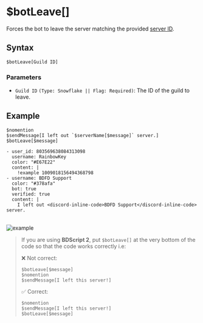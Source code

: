 # $botLeave[]
Forces the bot to leave the server matching the provided [server ID](https://support.discord.com/hc/en-us/articles/206346498-Where-can-I-find-my-User-Server-Message-ID).

## Syntax
```
$botLeave[Guild ID]
````

### Parameters
- `Guild ID` `(Type: Snowflake || Flag: Required)`: The ID of the guild to leave.

## Example
```
$nomention
$sendMessage[I left out `$serverName[$message]` server.]
$botLeave[$message]
```

```discord yaml
- user_id: 803569638084313098
  username: RainbowKey
  color: "#E67E22"
  content: |
    !example 1009018156494368798
- username: BDFD Support
  color: "#378afa"
  bot: true
  verified: true
  content: |
    I left out <discord-inline-code>BDFD Support</discord-inline-code> server.
```
\
![example](https://user-images.githubusercontent.com/113303649/210337078-dbdb0539-6f4a-4271-8574-afc43551d0e8.png)

> If you are using **BDScript 2**, put `$botLeave[]` at the very bottom of the code so that the code works correctly i.e:
> 
> ❌ Not correct:
> ```
> $botLeave[$message]
> $nomention
> $sendMessage[I left this server!]
> ```
>
> ✅ Correct:
> ```
> $nomention
> $sendMessage[I left this server!]
> $botLeave[$message]
> ```
